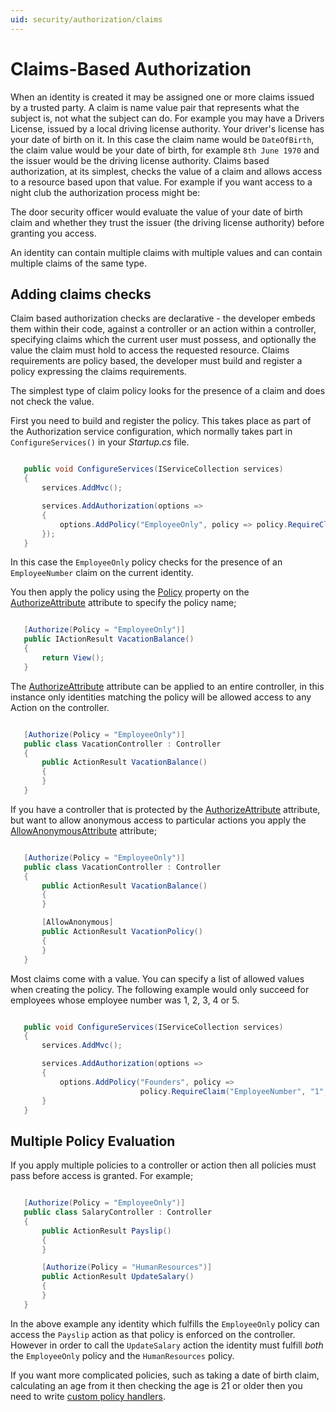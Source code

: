 ```yaml
---
uid: security/authorization/claims
---
```

<a name=security-authorization-claims-based></a>

# Claims-Based Authorization

When an identity is created it may be assigned one or more claims issued by a trusted party. A claim is name value pair that represents what the subject is, not what the subject can do. For example you may have a Drivers License, issued by a local driving license authority. Your driver's license has your date of birth on it. In this case the claim name would be `DateOfBirth`, the claim value would be your date of birth, for example `8th June 1970` and the issuer would be the driving license authority. Claims based authorization, at its simplest, checks the value of a claim and allows access to a resource based upon that value. For example if you want access to a night club the authorization process might be:

The door security officer would evaluate the value of your date of birth claim and whether they trust the issuer (the driving license authority) before granting you access.

An identity can contain multiple claims with multiple values and can contain multiple claims of the same type.

## Adding claims checks

Claim based authorization checks are declarative - the developer embeds them within their code, against a controller or an action within a controller, specifying claims which the current user must possess, and optionally the value the claim must hold to access the requested resource. Claims requirements are policy based, the developer must build and register a policy expressing the claims requirements.

The simplest type of claim policy looks for the presence of a claim and does not check the value.

First you need to build and register the policy. This takes place as part of the Authorization service configuration, which normally takes part in `ConfigureServices()` in your *Startup.cs* file.

<!-- literal_block {"backrefs": [], "ids": [], "dupnames": [], "linenos": false, "names": [], "classes": [], "xml:space": "preserve", "language": "c#", "highlight_args": {}} -->

````c#

   public void ConfigureServices(IServiceCollection services)
   {
       services.AddMvc();

       services.AddAuthorization(options =>
       {
           options.AddPolicy("EmployeeOnly", policy => policy.RequireClaim("EmployeeNumber"));
       });
   }
   ````

In this case the `EmployeeOnly` policy checks for the presence of an `EmployeeNumber` claim on the current identity.

You then apply the policy using the [Policy](http://docs.asp.net/projects/api/en/latest/autoapi/Microsoft/AspNetCore/Authorization/AuthorizeAttribute/index.html.md#Microsoft.AspNetCore.Authorization.AuthorizeAttribute.Policy.md) property on the [AuthorizeAttribute](http://docs.asp.net/projects/api/en/latest/autoapi/Microsoft/AspNetCore/Authorization/AuthorizeAttribute/index.html.md#Microsoft.AspNetCore.Authorization.AuthorizeAttribute.md) attribute to specify the policy name;

<!-- literal_block {"backrefs": [], "ids": [], "dupnames": [], "linenos": false, "names": [], "classes": [], "xml:space": "preserve", "language": "c#", "highlight_args": {}} -->

````c#

   [Authorize(Policy = "EmployeeOnly")]
   public IActionResult VacationBalance()
   {
       return View();
   }
   ````

The [AuthorizeAttribute](http://docs.asp.net/projects/api/en/latest/autoapi/Microsoft/AspNetCore/Authorization/AuthorizeAttribute/index.html.md#Microsoft.AspNetCore.Authorization.AuthorizeAttribute.md) attribute can be applied to an entire controller, in this instance only identities matching the policy will be allowed access to any Action on the controller.

<!-- literal_block {"backrefs": [], "ids": [], "dupnames": [], "linenos": false, "names": [], "classes": [], "xml:space": "preserve", "language": "c#", "highlight_args": {}} -->

````c#

   [Authorize(Policy = "EmployeeOnly")]
   public class VacationController : Controller
   {
       public ActionResult VacationBalance()
       {
       }
   }
   ````

If you have a controller that is protected by the [AuthorizeAttribute](http://docs.asp.net/projects/api/en/latest/autoapi/Microsoft/AspNetCore/Authorization/AuthorizeAttribute/index.html.md#Microsoft.AspNetCore.Authorization.AuthorizeAttribute.md) attribute, but want to allow anonymous access to particular actions you apply the [AllowAnonymousAttribute](http://docs.asp.net/projects/api/en/latest/autoapi/Microsoft/AspNetCore/Authorization/AllowAnonymousAttribute/index.html.md#Microsoft.AspNetCore.Authorization.AllowAnonymousAttribute.md) attribute;

<!-- literal_block {"backrefs": [], "ids": [], "dupnames": [], "linenos": false, "names": [], "classes": [], "xml:space": "preserve", "language": "c#", "highlight_args": {}} -->

````c#

   [Authorize(Policy = "EmployeeOnly")]
   public class VacationController : Controller
   {
       public ActionResult VacationBalance()
       {
       }

       [AllowAnonymous]
       public ActionResult VacationPolicy()
       {
       }
   }
   ````

Most claims come with a value. You can specify a list of allowed values when creating the policy. The following example would only succeed for employees whose employee number was 1, 2, 3, 4 or 5.

<!-- literal_block {"backrefs": [], "ids": [], "dupnames": [], "linenos": false, "names": [], "classes": [], "xml:space": "preserve", "language": "c#", "highlight_args": {}} -->

````c#

   public void ConfigureServices(IServiceCollection services)
   {
       services.AddMvc();

       services.AddAuthorization(options =>
       {
           options.AddPolicy("Founders", policy =>
                             policy.RequireClaim("EmployeeNumber", "1", "2", "3", "4", "5"));
       }
   }
   ````

## Multiple Policy Evaluation

If you apply multiple policies to a controller or action then all policies must pass before access is granted. For example;

<!-- literal_block {"backrefs": [], "ids": [], "dupnames": [], "linenos": false, "names": [], "classes": [], "xml:space": "preserve", "language": "c#", "highlight_args": {}} -->

````c#

   [Authorize(Policy = "EmployeeOnly")]
   public class SalaryController : Controller
   {
       public ActionResult Payslip()
       {
       }

       [Authorize(Policy = "HumanResources")]
       public ActionResult UpdateSalary()
       {
       }
   }
   ````

In the above example any identity which fulfills the `EmployeeOnly` policy can access the `Payslip` action as that policy is enforced on the controller. However in order to call the `UpdateSalary` action the identity must fulfill *both* the `EmployeeOnly` policy and the `HumanResources` policy.

If you want more complicated policies, such as taking a date of birth claim, calculating an age from it then checking the age is 21 or older then you need to write [custom policy handlers](policies.md#security-authorization-policies-based.md).
